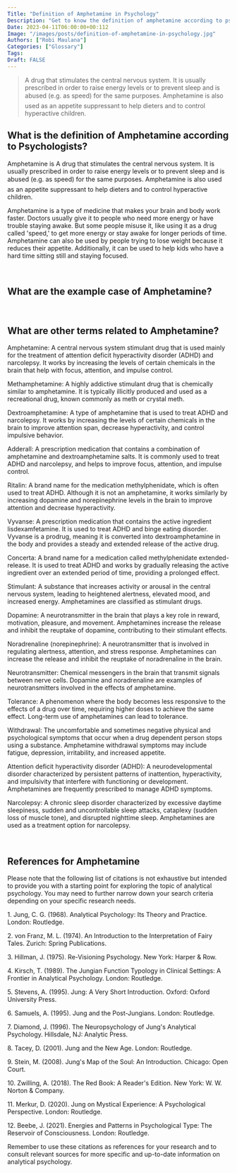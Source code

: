 ```yaml
---
Title: "Definition of Amphetamine in Psychology"
Description: "Get to know the definition of amphetamine according to psychologists."
Date: 2023-04-11T06:00:00+00:112
Image: "/images/posts/definition-of-amphetamine-in-psychology.jpg"
Authors: ["Robi Maulana"]
Categories: ["Glossary"]
Tags: 
Draft: FALSE
---
```





> A drug that stimulates the central nervous system. It is usually prescribed in order to raise energy levels or to prevent sleep and is abused (e.g. as speed) for the same purposes. Amphetamine is also used as an appetite suppressant to help dieters and to control hyperactive children.

## What is the definition of Amphetamine according to Psychologists?

Amphetamine is A drug that stimulates the central nervous system. It is usually prescribed in order to raise energy levels or to prevent sleep and is abused (e.g. as speed) for the same purposes. Amphetamine is also used as an appetite suppressant to help dieters and to control hyperactive children.

Amphetamine is a type of medicine that makes your brain and body work faster. Doctors usually give it to people who need more energy or have trouble staying awake. But some people misuse it, like using it as a drug called 'speed,' to get more energy or stay awake for longer periods of time. Amphetamine can also be used by people trying to lose weight because it reduces their appetite. Additionally, it can be used to help kids who have a hard time sitting still and staying focused.

 

## What are the example case of Amphetamine?

 

## What are other terms related to Amphetamine?

Amphetamine: A central nervous system stimulant drug that is used mainly for the treatment of attention deficit hyperactivity disorder (ADHD) and narcolepsy. It works by increasing the levels of certain chemicals in the brain that help with focus, attention, and impulse control.

Methamphetamine: A highly addictive stimulant drug that is chemically similar to amphetamine. It is typically illicitly produced and used as a recreational drug, known commonly as meth or crystal meth.

Dextroamphetamine: A type of amphetamine that is used to treat ADHD and narcolepsy. It works by increasing the levels of certain chemicals in the brain to improve attention span, decrease hyperactivity, and control impulsive behavior.

Adderall: A prescription medication that contains a combination of amphetamine and dextroamphetamine salts. It is commonly used to treat ADHD and narcolepsy, and helps to improve focus, attention, and impulse control.

Ritalin: A brand name for the medication methylphenidate, which is often used to treat ADHD. Although it is not an amphetamine, it works similarly by increasing dopamine and norepinephrine levels in the brain to improve attention and decrease hyperactivity.

Vyvanse: A prescription medication that contains the active ingredient lisdexamfetamine. It is used to treat ADHD and binge eating disorder. Vyvanse is a prodrug, meaning it is converted into dextroamphetamine in the body and provides a steady and extended release of the active drug.

Concerta: A brand name for a medication called methylphenidate extended-release. It is used to treat ADHD and works by gradually releasing the active ingredient over an extended period of time, providing a prolonged effect.

Stimulant: A substance that increases activity or arousal in the central nervous system, leading to heightened alertness, elevated mood, and increased energy. Amphetamines are classified as stimulant drugs.

Dopamine: A neurotransmitter in the brain that plays a key role in reward, motivation, pleasure, and movement. Amphetamines increase the release and inhibit the reuptake of dopamine, contributing to their stimulant effects.

Noradrenaline (norepinephrine): A neurotransmitter that is involved in regulating alertness, attention, and stress response. Amphetamines can increase the release and inhibit the reuptake of noradrenaline in the brain.

Neurotransmitter: Chemical messengers in the brain that transmit signals between nerve cells. Dopamine and noradrenaline are examples of neurotransmitters involved in the effects of amphetamine.

Tolerance: A phenomenon where the body becomes less responsive to the effects of a drug over time, requiring higher doses to achieve the same effect. Long-term use of amphetamines can lead to tolerance.

Withdrawal: The uncomfortable and sometimes negative physical and psychological symptoms that occur when a drug dependent person stops using a substance. Amphetamine withdrawal symptoms may include fatigue, depression, irritability, and increased appetite.

Attention deficit hyperactivity disorder (ADHD): A neurodevelopmental disorder characterized by persistent patterns of inattention, hyperactivity, and impulsivity that interfere with functioning or development. Amphetamines are frequently prescribed to manage ADHD symptoms.

Narcolepsy: A chronic sleep disorder characterized by excessive daytime sleepiness, sudden and uncontrollable sleep attacks, cataplexy (sudden loss of muscle tone), and disrupted nighttime sleep. Amphetamines are used as a treatment option for narcolepsy.

 

## References for Amphetamine

Please note that the following list of citations is not exhaustive but intended to provide you with a starting point for exploring the topic of analytical psychology. You may need to further narrow down your search criteria depending on your specific research needs.

1\. Jung, C. G. (1968). Analytical Psychology: Its Theory and Practice. London: Routledge.

2\. von Franz, M. L. (1974). An Introduction to the Interpretation of Fairy Tales. Zurich: Spring Publications.

3\. Hillman, J. (1975). Re-Visioning Psychology. New York: Harper & Row.

4\. Kirsch, T. (1989). The Jungian Function Typology in Clinical Settings: A Frontier in Analytical Psychology. London: Routledge.

5\. Stevens, A. (1995). Jung: A Very Short Introduction. Oxford: Oxford University Press.

6\. Samuels, A. (1995). Jung and the Post-Jungians. London: Routledge.

7\. Diamond, J. (1996). The Neuropsychology of Jung's Analytical Psychology. Hillsdale, NJ: Analytic Press.

8\. Tacey, D. (2001). Jung and the New Age. London: Routledge.

9\. Stein, M. (2008). Jung's Map of the Soul: An Introduction. Chicago: Open Court.

10\. Zwilling, A. (2018). The Red Book: A Reader's Edition. New York: W. W. Norton & Company.

11\. Merkur, D. (2020). Jung on Mystical Experience: A Psychological Perspective. London: Routledge.

12\. Beebe, J. (2021). Energies and Patterns in Psychological Type: The Reservoir of Consciousness. London: Routledge.

Remember to use these citations as references for your research and to consult relevant sources for more specific and up-to-date information on analytical psychology.
